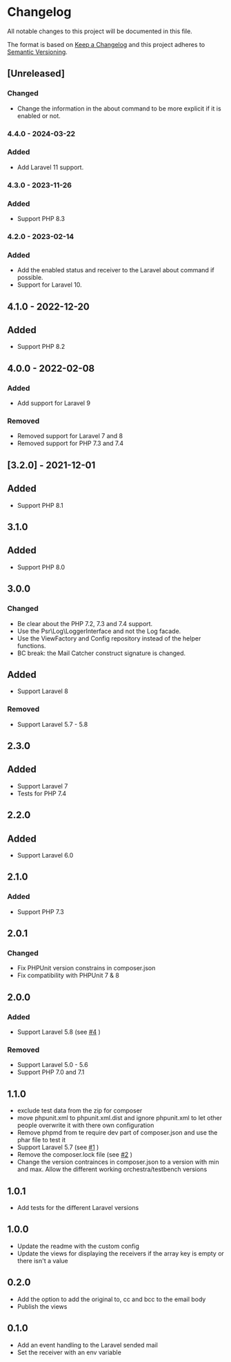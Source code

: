 # Changelog
All notable changes to this project will be documented in this file.

The format is based on [Keep a Changelog](https://keepachangelog.com/en/1.0.0/)
and this project adheres to [Semantic Versioning](https://semver.org/spec/v2.0.0.html).


## [Unreleased]


### Changed
- Change the information in the about command to be more explicit if it is enabled or not.


### 4.4.0 - 2024-03-22

### Added
- Add Laravel 11 support.


### 4.3.0 - 2023-11-26

### Added
- Support PHP 8.3


### 4.2.0 - 2023-02-14

### Added
- Add the enabled status and receiver to the Laravel about command if possible.
- Support for Laravel 10.


## 4.1.0 - 2022-12-20

## Added
- Support PHP 8.2


## 4.0.0 - 2022-02-08
### Added
- Add support for Laravel 9

### Removed
- Removed support for Laravel 7 and 8
- Removed support for PHP 7.3 and 7.4

## [3.2.0] - 2021-12-01
## Added
- Support PHP 8.1

## 3.1.0
## Added
- Support PHP 8.0

## 3.0.0
### Changed
- Be clear about the PHP 7.2, 7.3 and 7.4 support.
- Use the Psr\Log\LoggerInterface and not the Log facade.
- Use the ViewFactory and Config repository instead of the helper functions.
- BC break: the Mail Catcher construct signature is changed. 

## Added
- Support Laravel 8
### Removed
- Support Laravel 5.7 - 5.8

## 2.3.0
## Added
- Support Laravel 7
- Tests for PHP 7.4
 
## 2.2.0
## Added
- Support Laravel 6.0

## 2.1.0
### Added
- Support PHP 7.3

## 2.0.1
### Changed
- Fix PHPUnit version constrains in composer.json
- Fix compatibility with PHPUnit 7 & 8

## 2.0.0
### Added
- Support Laravel 5.8 (see [#4](https://gitlab.com/tjvb/laravel-mail-catchall/issues/4) )
### Removed
- Support Laravel 5.0 - 5.6
- Support PHP 7.0 and 7.1

## 1.1.0
- exclude test data from the zip for composer
- move phpunit.xml to phpunit.xml.dist and ignore phpunit.xml to let other people overwrite it with there own configuration
- Remove phpmd from te require dev part of composer.json and use the phar file to test it
- Support Laravel 5.7 (see [#1](https://gitlab.com/tjvb/laravel-mail-catchall/issues/1) )
- Remove the composer.lock file (see [#2](https://gitlab.com/tjvb/laravel-mail-catchall/issues/2) )
- Change the version contrainces in composer.json to a version with min and max. Allow the different working orchestra/testbench versions

## 1.0.1
- Add tests for the different Laravel versions 

## 1.0.0
- Update the readme with the custom config
- Update the views for displaying the receivers if the array key is empty or there isn't a value

## 0.2.0
- Add the option to add the original to, cc and bcc to the email body
- Publish the views

## 0.1.0
- Add an event handling to the Laravel sended mail
- Set the receiver with an env variable
